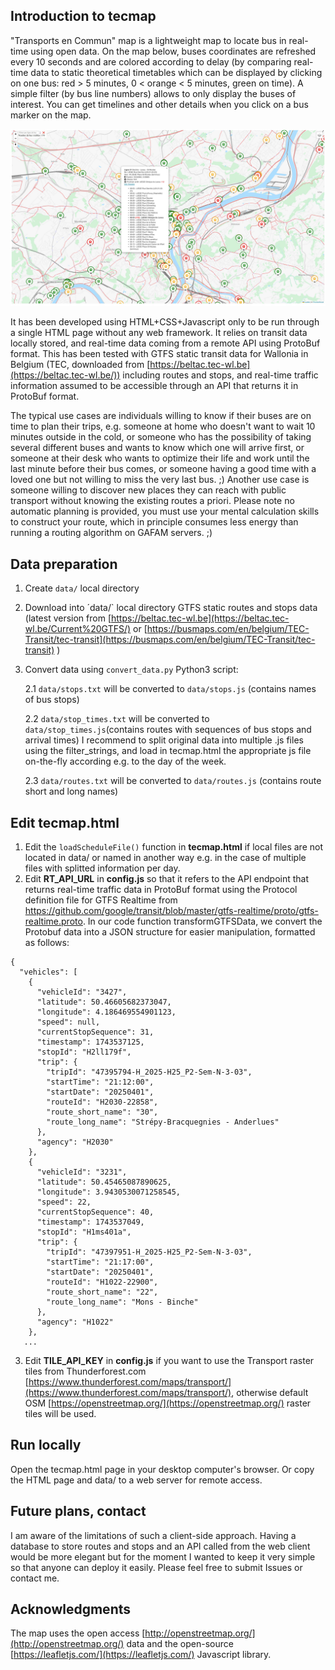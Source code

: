 ## Introduction to tecmap
"Transports en Commun" map is a lightweight map to locate bus in real-time using open data. On the map below, buses coordinates are refreshed every 10 seconds and are colored according to delay (by comparing real-time data to static theoretical timetables which can be displayed by clicking on one bus: red > 5 minutes, 0 < orange < 5 minutes, green on time). A simple filter (by bus line numbers) allows to only display the buses of interest. You can get timelines and other details when you click on a bus marker on the map.

![tecmap](tecmap-liege.jpg?raw=true "Tecmap in Liège, Belgium")

It has been developed using HTML+CSS+Javascript only to be run through a single HTML page without any web framework. It relies on transit data locally stored, and real-time data coming from a remote API using ProtoBuf format.
This has been tested with GTFS static transit data for Wallonia in Belgium (TEC, downloaded from [https://beltac.tec-wl.be](https://beltac.tec-wl.be/))
including routes and stops, and real-time traffic information assumed to be accessible through an API that returns it in ProtoBuf format.

The typical use cases are individuals willing to know if their buses are on time to plan their trips, e.g. someone at home who doesn't 
want to wait 10 minutes outside in the cold, or someone who has the possibility of taking several different buses and wants to know which one will arrive first,
or someone at their desk who wants to optimize their life and work until the last minute before their bus comes, or someone having a good time with a loved one 
but not willing to miss the very last bus. ;) Another use case is someone willing to discover new places they can reach with public transport without knowing the existing routes a priori.
Please note no automatic planning is provided, you must use your mental calculation skills to construct your route, which in principle consumes 
less energy than running a routing algorithm on GAFAM servers. ;)

## Data preparation
1. Create `data/` local directory
   
3. Download into ´data/` local directory GTFS static routes and stops data (latest version from [https://beltac.tec-wl.be](https://beltac.tec-wl.be/Current%20GTFS/) or [https://busmaps.com/en/belgium/TEC-Transit/tec-transit](https://busmaps.com/en/belgium/TEC-Transit/tec-transit) )
   
5. Convert data using `convert_data.py` Python3 script:

    2.1 `data/stops.txt` will be converted to `data/stops.js`  (contains names of bus stops)
   
    2.2 `data/stop_times.txt` will be converted to `data/stop_times.js`(contains routes with sequences of bus stops and arrival times)
   I recommend to split original data into multiple .js files using the filter_strings, and load in tecmap.html the appropriate js file on-the-fly according e.g. to the day of the week.

    2.3 `data/routes.txt` will be converted to `data/routes.js`  (contains route short and long names)
   

## Edit tecmap.html
1. Edit the `loadScheduleFile()` function in **tecmap.html** if local files are not located in data/ or named in another way e.g. in the case of multiple files with splitted information per day.
3. Edit **RT_API_URL** in **config.js** so that it refers to the API endpoint that returns real-time traffic data in ProtoBuf format using the Protocol definition file for GTFS Realtime from https://github.com/google/transit/blob/master/gtfs-realtime/proto/gtfs-realtime.proto. In our code function transformGTFSData, we convert the Protobuf data into a JSON structure for easier manipulation, formatted as follows:

```
{
  "vehicles": [
    {
      "vehicleId": "3427",
      "latitude": 50.46605682373047,
      "longitude": 4.186469554901123,
      "speed": null,
      "currentStopSequence": 31,
      "timestamp": 1743537125,
      "stopId": "H2ll179f",
      "trip": {
        "tripId": "47395794-H_2025-H25_P2-Sem-N-3-03",
        "startTime": "21:12:00",
        "startDate": "20250401",
        "routeId": "H2030-22858",
        "route_short_name": "30",
        "route_long_name": "Strépy-Bracquegnies - Anderlues"
      },
      "agency": "H2030"
    },
    {
      "vehicleId": "3231",
      "latitude": 50.45465087890625,
      "longitude": 3.9430530071258545,
      "speed": 22,
      "currentStopSequence": 40,
      "timestamp": 1743537049,
      "stopId": "H1ms401a",
      "trip": {
        "tripId": "47397951-H_2025-H25_P2-Sem-N-3-03",
        "startTime": "21:17:00",
        "startDate": "20250401",
        "routeId": "H1022-22900",
        "route_short_name": "22",
        "route_long_name": "Mons - Binche"
      },
      "agency": "H1022"
    },
   ...
```


3. Edit **TILE_API_KEY** in **config.js** if you want to use the Transport raster tiles from Thunderforest.com [https://www.thunderforest.com/maps/transport/](https://www.thunderforest.com/maps/transport/), otherwise default OSM [https://openstreetmap.org/](https://openstreetmap.org/) raster tiles will be used.

## Run locally
Open the tecmap.html page in your desktop computer's browser. Or copy the HTML page and data/ to a web server for remote access.

## Future plans, contact
I am aware of the limitations of such a client-side approach. 
Having a database to store routes and stops and an API called from the web client would be more elegant but for the moment I wanted to keep it very simple so that anyone can deploy it easily.
Please feel free to submit Issues or contact me.

## Acknowledgments
The map uses the open access [http://openstreetmap.org/](http://openstreetmap.org/) data and the open-source [https://leafletjs.com/](https://leafletjs.com/) Javascript library.





